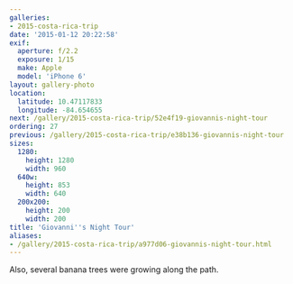 ```yaml
---
galleries:
- 2015-costa-rica-trip
date: '2015-01-12 20:22:58'
exif:
  aperture: f/2.2
  exposure: 1/15
  make: Apple
  model: 'iPhone 6'
layout: gallery-photo
location:
  latitude: 10.47117833
  longitude: -84.654655
next: /gallery/2015-costa-rica-trip/52e4f19-giovannis-night-tour
ordering: 27
previous: /gallery/2015-costa-rica-trip/e38b136-giovannis-night-tour
sizes:
  1280:
    height: 1280
    width: 960
  640w:
    height: 853
    width: 640
  200x200:
    height: 200
    width: 200
title: 'Giovanni''s Night Tour'
aliases:
- /gallery/2015-costa-rica-trip/a977d06-giovannis-night-tour.html
---
```


Also, several banana trees were growing along the path.
